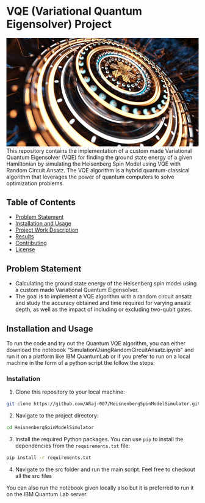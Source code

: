 
# VQE (Variational Quantum Eigensolver) Project

![Alt Text](imgs/QuantumComputing.jpg)
This repository contains the implementation of a custom made Variational Quantum Eigensolver (VQE) for finding the ground state energy of a given Hamiltonian by simulating the Heisenberg Spin Model using VQE with Random Circuit Ansatz. The VQE algorithm is a hybrid quantum-classical algorithm that leverages the power of quantum computers to solve optimization problems.

## Table of Contents

- [Problem Statement](#problem-statement)
- [Installation and Usage](#installation-and-usage)
- [Project Work Description](#project-work-description)
- [Results](#results)
- [Contributing](#contributing)
- [License](#license)

## Problem Statement
- Calculating the ground state energy of the Heisenberg spin model using a custom made Variational Quantum Eigensolver. 
- The goal is to implement a VQE algorithm with a random circuit ansatz and study the accuracy obtained and time required for varying ansatz depth, as well as the impact of including or excluding two-qubit gates.

## Installation and Usage
To run the code and try out the Quantum VQE algorithm, you can either download the notebook "SimulationUsingRandomCircuitAnsatz.ipynb" and run it on a platform like IBM QuantumLab or if you prefer to run on a local machine in the form of a python script the follow the steps:

### Installation
1. Clone this repository to your local machine:
```bash
git clone https://github.com/ARaj-007/HeisnenbergSpinModelSimulator.git
```
2. Navigate to the project directory:
```bash
cd HeisnenbergSpinModelSimulator 
```
3. Install the required Python packages. You can use `pip` to install the dependencies from the `requirements.txt` file:
```bash
pip install -r requirements.txt
```
4. Navigate to the src folder and run the main script. Feel free to checkout all the src files

You can also run the notebook given locally also but it is preferred to run it on the IBM Quantum Lab server.
